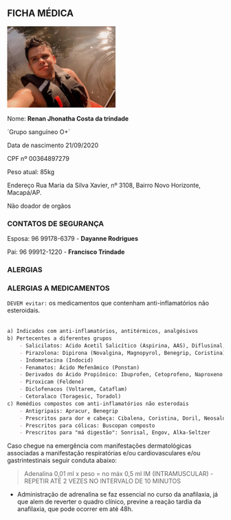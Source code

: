 ## FICHA MÉDICA

<img src="https://raw.githubusercontent.com/renankabal/renankabal.github.io/main/fotos/perfil1.jpeg" width="50%"/>

Nome: **Renan Jhonatha Costa da trindade**

´Grupo sanguíneo O+´ 

Data de nascimento 21/09/2020

CPF nº 00364897279

Peso atual: 85kg

Endereço Rua Maria da Silva Xavier, nº 3108, Bairro Novo Horizonte, Macapá/AP.

Não doador de orgãos




### CONTATOS DE SEGURANÇA

Esposa: 96 99178-6379 - **Dayanne Rodrigues**

Pai: 96 99912-1220 - **Francisco Trindade**




### ALERGIAS




### ALERGIAS A MEDICAMENTOS

`DEVEM evitar:` os medicamentos que contenham anti-inflamatórios não esteroidais.

```markdown

a) Indicados com anti-inflamatórios, antitérmicos, analgésivos
b) Pertecentes a diferentes grupos
	- Salicilatos: Aćido Acetil Salicítico (Aspirina, AAS), Diflusinal, ENO, ENGOV
	- Pirazolona: Dipirona (Novalgina, Magnopyrol, Benegrip, Coristina), Fenilbutazona
	- Indometacina (Indocid)
	- Fenamatos: Ácido Mefenâmico (Ponstan)
	- Derivados do Ácido Propiônico: Ibuprofen, Cetoprofeno, Naproxeno (Naprozyn)
	- Piroxicam (Feldene)
	- Diclofenacos (Voltarem, Cataflam)
	- Cetoralaco (Toragesic, Toradol)
c) Remédios compostos com anti-inflamatórios não esterodais
	- Antigripais: Apracur, Benegrip
	- Prescritos para dor e cabeça: Cibalena, Coristina, Doril, Neosaldina, Superhist
	- Prescritos para cólicas: Buscopan composto
	- Prescritos para "má digestão": Sonrisal, Engov, Alka-Seltzer
```


Caso chegue na emergência com manifestações dermatológicas associadas a manifestação respiratórias e/ou cardiovasculares e/ou gastrintestinais seguir conduta abaixo:

> Adenalina 0,01 ml x peso = no máx 0,5 ml IM (INTRAMUSCULAR) - REPETIR ATÉ 2 VEZES NO INTERVALO DE 10 MINUTOS

- Administração de adrenalina se faz essencial no curso da anafilaxia, já que alem de reverter o quadro clínico, previne a reação tardia da anafilaxia, que pode ocorrer em até 48h.

